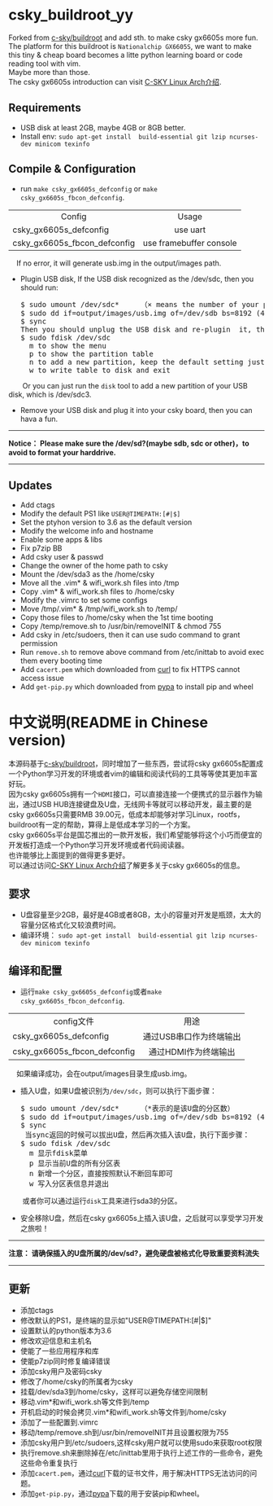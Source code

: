 # csky_buildroot_yy
Forked from [c-sky/buildroot](https://github.com/c-sky/buildroot) and add sth. to make csky gx6605s more fun.  
The platform for this buildroot is  ```Nationalchip GX6605S```, we want to make this tiny & cheap board becomes a litte python learning board or code reading tool with vim.  
Maybe more than those.  
The csky gx6605s introduction can visit [C-SKY Linux Arch介绍](https://c-sky.github.io/).

## Requirements
* USB disk at least 2GB, maybe 4GB or 8GB better.
* Install env: ```sudo apt-get install  build-essential git lzip ncurses-dev minicom texinfo```  

## Compile & Configuration
* run ```make csky_gx6605s_defconfig``` or ```make csky_gx6605s_fbcon_defconfig```.   
<table>
    <tr>
        <td align="center">Config</td>
		<td align="center">Usage</td>
    </tr>
	<tr>
        <td align="left">csky_gx6605s_defconfig</td>
		<td align="center">use uart</td>
    </tr>
	<tr>
        <td align="left">csky_gx6605s_fbcon_defconfig</td>
		<td align="center">use framebuffer console</td>
    </tr>
</table>  
&nbsp;&nbsp;&nbsp;&nbsp;If no error, it will generate usb.img in the output/images path.  

*  Plugin USB disk, If the USB disk recognized as the /dev/sdc, then you should run:
   <pre>
   $ sudo umount /dev/sdc*     （× means the number of your partitions of the USB disk）
   $ sudo dd if=output/images/usb.img of=/dev/sdb bs=8192 (4G:4096, 8G:8192, 16G:16384)
   $ sync
   Then you should unplug the USB disk and re-plugin  it, then run commands:
   $ sudo fdisk /dev/sdc
     m to show the menu
     p to show the partition table
     n to add a new partition, keep the default setting just press Enter
     w to write table to disk and exit
   </pre>
&nbsp;&nbsp;&nbsp;&nbsp;&nbsp;&nbsp;&nbsp;Or you can just run the ```disk``` tool to add a new partition of your USB disk, which is /dev/sdc3.  

* Remove your USB disk and plug it into your csky board, then you can hava a fun.

*****
  **Notice： Please make sure the /dev/sd?(maybe sdb, sdc or other)，to avoid to format your harddrive.** 
*****

## Updates
* Add ctags   
* Modify the default PS1 like ```USER@TIMEPATH:[#|$]``` 
* Set the ptyhon version to 3.6 as the default version  
* Modify the welcome info and hostname  
* Enable some apps & libs  
* Fix p7zip BB  
* Add csky user & passwd  
* Change the owner of the home path to csky  
* Mount the /dev/sda3 as the /home/csky  
* Move all the .vim* & wifi_work.sh files into /tmp  
* Copy .vim* & wifi_work.sh files to /home/csky  
* Modify the .vimrc to set some configs
* Move /tmp/.vim* & /tmp/wifi_work.sh to /temp/
* Copy those files to /home/csky when the 1st time booting
* Copy /temp/remove.sh to /usr/bin/removeINIT & chmod 755
* Add csky in /etc/sudoers, then it can use sudo command to grant permission
* Run ```remove.sh``` to remove above command from /etc/inittab to avoid exec them every booting time
* Add ```cacert.pem``` which downloaded from [curl](https://curl.haxx.se/docs/caextract.html) to fix HTTPS cannot access issue  
* Add ```get-pip.py``` which downloaded from [pypa](https://bootstrap.pypa.io/get-pip.py) to install pip and wheel 

# 中文说明(README in Chinese version)
本源码基于[c-sky/buildroot](https://github.com/c-sky/buildroot)，同时增加了一些东西，尝试将csky gx6605s配置成一个Python学习开发的环境或者vim的编辑和阅读代码的工具等等使其更加丰富好玩。  
因为csky gx6605s拥有一个```HDMI```接口，可以直接连接一个便携式的显示器作为输出，通过USB HUB连接键盘及U盘，无线网卡等就可以移动开发，最主要的是csky gx6605s只需要RMB 39.00元，低成本却能够对学习Linux，rootfs，buildroot有一定的帮助，算得上是低成本学习的一个方案。  
csky gx6605s平台是国芯推出的一款开发板，我们希望能够将这个小巧而便宜的开发板打造成一个Python学习开发环境或者代码阅读器。  
也许能够比上面提到的做得更多更好。  
可以通过访问[C-SKY Linux Arch介绍](https://c-sky.github.io/)了解更多关于csky gx6605s的信息。  

## 要求
* U盘容量至少2GB，最好是4GB或者8GB，太小的容量对开发是瓶颈，太大的容量分区格式化又较浪费时间。
* 编译环境： ```sudo apt-get install  build-essential git lzip ncurses-dev minicom texinfo```  

## 编译和配置
* 运行```make csky_gx6605s_defconfig```或者```make csky_gx6605s_fbcon_defconfig```.   
<table>
    <tr>
        <td align="center">config文件</td>
		<td align="center">用途</td>
    </tr>
	<tr>
        <td align="left">csky_gx6605s_defconfig</td>
		<td align="center">通过USB串口作为终端输出</td>
    </tr>
	<tr>
        <td align="left">csky_gx6605s_fbcon_defconfig</td>
		<td align="center">通过HDMI作为终端输出</td>
    </tr>
</table>  
&nbsp;&nbsp;&nbsp;&nbsp;如果编译成功，会在output/images目录生成usb.img。 

*  插入U盘，如果U盘被识别为```/dev/sdc```，则可以执行下面步骤：
   <pre>
   $ sudo umount /dev/sdc*     （*表示的是该U盘的分区数）
   $ sudo dd if=output/images/usb.img of=/dev/sdb bs=8192 (4G:4096, 8G:8192, 16G:16384)
   $ sync
    当sync返回的时候可以拔出U盘，然后再次插入该U盘，执行下面步骤：
   $ sudo fdisk /dev/sdc
     m 显示fdisk菜单
     p 显示当前U盘的所有分区表
     n 新增一个分区，直接按照默认不断回车即可
     w 写入分区表信息并退出
   </pre>
&nbsp;&nbsp;&nbsp;&nbsp;&nbsp;&nbsp;&nbsp;或者你可以通过运行```disk```工具来进行sda3的分区。  

* 安全移除U盘，然后在csky gx6605s上插入该U盘，之后就可以享受学习开发之旅啦！
*****
  **注意： 请确保插入的U盘所属的/dev/sd?，避免硬盘被格式化导致重要资料流失** 
*****


## 更新
* 添加ctags   
* 修改默认的PS1，是终端的显示如"USER@TIMEPATH:[#|$]"  
* 设置默认的python版本为3.6  
* 修改欢迎信息和主机名  
* 使能了一些应用程序和库  
* 使能p7zip同时修复编译错误  
* 添加csky用户及密码csky  
* 修改了/home/csky的所属者为csky  
* 挂载/dev/sda3到/home/csky，这样可以避免存储空间限制  
* 移动.vim*和wifi_work.sh等文件到/temp  
* 开机启动的时候会拷贝.vim*和wifi_work.sh等文件到/home/csky  
* 添加了一些配置到.vimrc
* 移动/temp/remove.sh到/usr/bin/removeINIT并且设置权限为755
* 添加csky用户到/etc/sudoers,这样csky用户就可以使用sudo来获取root权限
* 执行remove.sh来删除掉在/etc/inittab里用于执行上述工作的一些命令，避免这些命令重复执行
* 添加```cacert.pem```，通过[curl](https://curl.haxx.se/docs/caextract.html)下载的证书文件，用于解决HTTPS无法访问的问题。  
* 添加```get-pip.py```，通过[pypa](https://bootstrap.pypa.io/get-pip.py)下载的用于安装pip和wheel。
